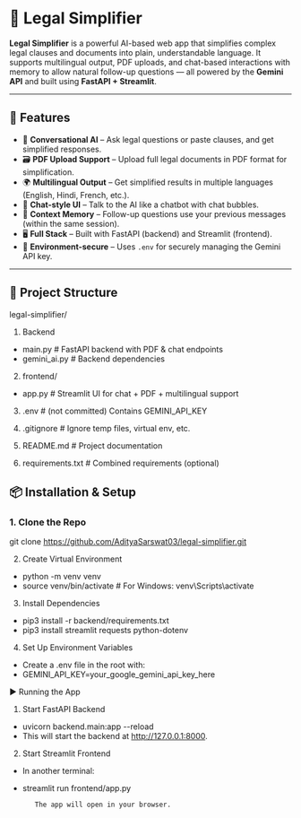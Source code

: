 # 📄 Legal Simplifier

**Legal Simplifier** is a powerful AI-based web app that simplifies complex legal clauses and documents into plain, understandable language. It supports multilingual output, PDF uploads, and chat-based interactions with memory to allow natural follow-up questions — all powered by the **Gemini API** and built using **FastAPI + Streamlit**.

---

## 🚀 Features

- 🧠 **Conversational AI** – Ask legal questions or paste clauses, and get simplified responses.
- 🗃️ **PDF Upload Support** – Upload full legal documents in PDF format for simplification.
- 🌍 **Multilingual Output** – Get simplified results in multiple languages (English, Hindi, French, etc.).
- 💬 **Chat-style UI** – Talk to the AI like a chatbot with chat bubbles.
- 🧾 **Context Memory** – Follow-up questions use your previous messages (within the same session).
- 🖥️ **Full Stack** – Built with FastAPI (backend) and Streamlit (frontend).
- 🔐 **Environment-secure** – Uses `.env` for securely managing the Gemini API key.

---

## 📁 Project Structure

legal-simplifier/
1. Backend
- main.py # FastAPI backend with PDF & chat endpoints
- gemini_ai.py # Backend dependencies

2. frontend/
- app.py # Streamlit UI for chat + PDF + multilingual support

3. .env # (not committed) Contains GEMINI_API_KEY

4. .gitignore # Ignore temp files, virtual env, etc.

5. README.md # Project documentation

6. requirements.txt # Combined requirements (optional)


## 📦 Installation & Setup

### 1. Clone the Repo
git clone https://github.com/AdityaSarswat03/legal-simplifier.git


2. Create Virtual Environment
- python -m venv venv
- source venv/bin/activate  # For Windows: venv\Scripts\activate

3. Install Dependencies
- pip3 install -r backend/requirements.txt
- pip3 install streamlit requests python-dotenv

4. Set Up Environment Variables
- Create a .env file in the root with:
- GEMINI_API_KEY=your_google_gemini_api_key_here


▶️ Running the App
1. Start FastAPI Backend
- uvicorn backend.main:app --reload
- This will start the backend at http://127.0.0.1:8000.

2. Start Streamlit Frontend
- In another terminal:
- streamlit run frontend/app.py

         The app will open in your browser.